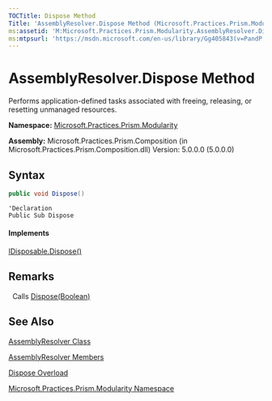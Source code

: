 ```yaml
---
TOCTitle: Dispose Method
Title: 'AssemblyResolver.Dispose Method (Microsoft.Practices.Prism.Modularity)'
ms:assetid: 'M:Microsoft.Practices.Prism.Modularity.AssemblyResolver.Dispose'
ms:mtpsurl: 'https://msdn.microsoft.com/en-us/library/Gg405843(v=PandP.50)'
---
```


# AssemblyResolver.Dispose Method

Performs application-defined tasks associated with freeing, releasing, or resetting unmanaged resources.

**Namespace:** [Microsoft.Practices.Prism.Modularity](https://msdn.microsoft.com/en-us/library/microsoft.practices.prism.modularity(v=pandp.50))

**Assembly:** Microsoft.Practices.Prism.Composition (in Microsoft.Practices.Prism.Composition.dll) Version: 5.0.0.0 (5.0.0.0)

## Syntax

```C#
public void Dispose()
```

```VB
'Declaration
Public Sub Dispose
```

#### Implements

[IDisposable.Dispose()](http://msdn2.microsoft.com/en-us/library/es4s3w1d)

## Remarks

&nbsp;&nbsp;Calls [Dispose(Boolean)](https://msdn.microsoft.com/en-us/library/gg405844(v=pandp.50))

## See Also

[AssemblyResolver Class](https://msdn.microsoft.com/en-us/library/microsoft.practices.prism.modularity.assemblyresolver(v=pandp.50))

[AssemblyResolver Members](https://msdn.microsoft.com/en-us/library/microsoft.practices.prism.modularity.assemblyresolver_members(v=pandp.50))

[Dispose Overload](https://msdn.microsoft.com/en-us/library/microsoft.practices.prism.modularity.assemblyresolver.dispose(v=pandp.50))

[Microsoft.Practices.Prism.Modularity Namespace](https://msdn.microsoft.com/en-us/library/microsoft.practices.prism.modularity(v=pandp.50))
